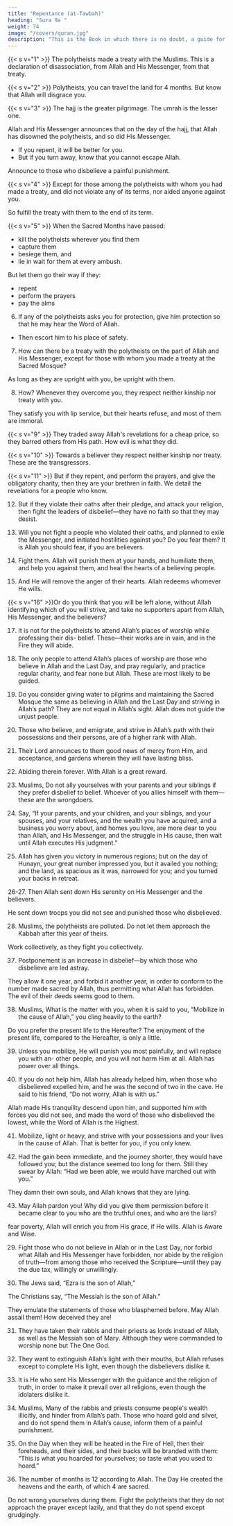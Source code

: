 ```yaml
---
title: "Repentance (at-Tawbah)"
heading: "Sura 9a "
weight: 74
image: "/covers/quran.jpg"
description: "This is the Book in which there is no doubt, a guide for the righteous."
---
```



{{< s v="1" >}} The polytheists made a treaty with the Muslims. This is a declaration of disassociation, from Allah and His Messenger, from that treaty. 

{{< s v="2" >}} Polytheists, you can travel the land for 4 months. But know that Allah will disgrace you. 

{{< s v="3" >}} The hajj is the greater pilgrimage. The umrah is the lesser one. 

Allah and His Messenger announces that on the day of the hajj, that Allah has disowned the polytheists, and so did His Messenger. 
- If you repent, it will be better for you. 
- But if you turn away, know that you cannot escape Allah.

Announce to those who disbelieve a painful punishment.

{{< s v="4" >}} Except for those among the polytheists with whom you had made a treaty, and did not violate any of its terms, nor aided anyone against you. 

So fulfill the treaty with them to the end of its term.

{{< s v="5" >}}  When the Sacred Months have passed:
- kill the polytheists wherever you find them
- capture them
- besiege them, and 
- lie in wait for them at every ambush. 

But let them go their way if they:
- repent
- perform the prayers
- pay the alms

6. If any of the polytheists asks you for protection, give him protection so that he may hear the Word of Allah. 
- Then escort him to his place of safety.

7. How can there be a treaty with the polytheists on the part of Allah and His Messenger, except for those with whom you made a treaty at the Sacred Mosque?

As long as they are upright with you, be upright with them.

8. How? Whenever they overcome you, they respect neither kinship nor treaty with you.

They satisfy you with lip service, but their hearts refuse, and most of them are immoral.

{{< s v="9" >}}  They traded away Allah's revelations for a cheap price, so they barred others from His path. How evil is what they did.

{{< s v="10" >}}  Towards a believer they respect neither kinship nor treaty. These are the transgressors.

{{< s v="11" >}}  But if they repent, and perform the prayers, and give the obligatory charity, then they are your brethren in faith. We detail the revelations for a people who know.

12. But if they violate their oaths after their pledge, and attack your religion, then fight
the leaders of disbelief—they have no faith so that they may desist.

13. Will you not fight a people who violated their oaths, and planned to exile the Messenger, and initiated hostilities against you? Do
you fear them? It is Allah you should fear, if you are believers.

14. Fight them. Allah will punish them at your hands, and humiliate them, and help you
against them, and heal the hearts of a believing people.

15. And He will remove the anger of their hearts. Allah redeems whomever He wills.

{{< s v="16" >}}Or do you think that you will be left alone, without Allah identifying which of you will
strive, and take no supporters apart from Allah, His Messenger, and the believers? 

17. It is not for the polytheists to attend Allah’s places of worship while professing their dis-
belief. These—their works are in vain, and in the Fire they will abide.

18. The only people to attend Allah’s places of worship are those who believe in Allah and
the Last Day, and pray regularly, and practice regular charity, and fear none but Allah. These are most likely to be guided.

19. Do you consider giving water to pilgrims and maintaining the Sacred Mosque the same as believing in Allah and the Last Day and striving in Allah’s path? They are not equal in Allah’s sight. Allah does not guide the unjust people.

20. Those who believe, and emigrate, and strive in Allah’s path with their possessions and their persons, are of a higher rank with Allah. 

21. Their Lord announces to them good news of mercy from Him, and acceptance, and gardens wherein they will have lasting bliss.

22. Abiding therein forever. With Allah is a great reward.

23. Muslims,  Do not ally yourselves with your parents and your siblings if they prefer disbelief to belief. Whoever of you allies himself with them—these are the wrongdoers.

24. Say, “If your parents, and your children, and your siblings, and your spouses, and your relatives, and the wealth you have acquired, and a business you worry about, and homes you love, are more dear to you than Allah, and His Messenger, and the struggle in His cause, then wait until Allah executes His judgment.” 

25. Allah has given you victory in numerous regions; but on the day of Hunayn, your great number impressed you, but it availed you
nothing; and the land, as spacious as it was, narrowed for you; and you turned your backs in retreat.

26-27. Then Allah sent down His serenity on His Messenger and the believers.

He sent down troops you did not see and punished those who disbelieved.

28. Muslims, the polytheists are polluted. Do not let them approach the Kabbah after this year of theirs. 

Work collectively, as they fight you collectively.

37. Postponement is an increase in disbelief—by which those who disbelieve are led astray.

They allow it one year, and forbid it another year, in order to conform to the number made sacred by Allah, thus permitting what Allah has forbidden. The evil of their deeds seems good to them. 

38. Muslims,  What is the matter with you, when it is said to you, “Mobilize in the
cause of Allah,” you cling heavily to the earth? 

Do you prefer the present life to the Hereafter? The enjoyment of the present life, compared to the Hereafter, is only a little.

39. Unless you mobilize, He will punish you most painfully, and will replace you with an-
other people, and you will not harm Him at all. Allah has power over all things.

40. If you do not help him, Allah has already helped him, when those who disbelieved expelled him, and he was the second of two in
the cave. He said to his friend, “Do not worry, Allah is with us.” 

Allah made His tranquility descend upon him, and supported him with forces you did not see, and made the
word of those who disbelieved the lowest, while the Word of Allah is the Highest. 


41. Mobilize, light or heavy, and strive with your possessions and your lives in the cause
of Allah. That is better for you, if you only knew.

42. Had the gain been immediate, and the journey shorter, they would have followed
you; but the distance seemed too long for them. Still they swear by Allah: “Had we been
able, we would have marched out with you.”

They damn their own souls, and Allah knows that they are lying.

43. May Allah pardon you! Why did you give them permission before it became clear to
you who are the truthful ones, and who are the liars?

fear poverty, Allah will enrich you from His
grace, if He wills. Allah is Aware and Wise.

29. Fight those who do not believe in Allah or in the Last Day, nor forbid what Allah and His Messenger have forbidden, nor abide by the religion of truth—from among those who received the Scripture—until they pay
the due tax, willingly or unwillingly. 

30. The Jews said, “Ezra is the son of Allah,” 

The Christians say, “The Messiah is the son of Allah.” 

They emulate the statements of those who blasphemed before. May Allah assail them! How deceived they are!

31. They have taken their rabbis and their priests as lords instead of Allah, as well as the
Messiah son of Mary. Although they were commanded to worship none but The One God. 

32. They want to extinguish Allah’s light with their mouths, but Allah refuses except to
complete His light, even though the disbelievers dislike it.

33. It is He who sent His Messenger with the guidance and the religion of truth, in order to
make it prevail over all religions, even though the idolaters dislike it.

34. Muslims,  Many of the rabbis and priests consume people's wealth illicitly, and
hinder from Allah’s path. Those who hoard gold and silver, and do not spend them in Allah’s cause, inform them of a painful punishment.

35. On the Day when they will be heated in the Fire of Hell, then their foreheads, and their sides, and their backs will be branded with them: “This is what you hoarded for yourselves; so taste what you used to hoard.”

36. The number of months is 12 according to Allah. The Day He created the heavens and the earth, of which 4 are sacred. 

Do not wrong yourselves during them. Fight the polytheists that they do not approach the prayer except lazily, and that they do not spend except grudgingly.

